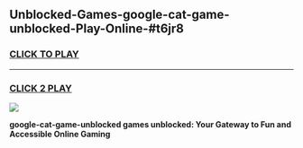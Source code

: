
## Unblocked-Games-google-cat-game-unblocked-Play-Online-#t6jr8
<h3>
<a href="https://premium.freeplayer.one?title=google-cat-game-unblocked&ref=27F">CLICK TO PLAY</a></h3>
<hr>

<h3>
<a href="https://premium.freeplayer.one?title=google-cat-game-unblocked&ref=27F">CLICK 2 PLAY</a>
  
</h3>

<a href="https://premium.freeplayer.one?title=google-cat-game-unblocked&ref=27F"><img src="https://clearcache.store/games.png"></a>


**google-cat-game-unblocked games unblocked: Your Gateway to Fun and Accessible Online Gaming**
